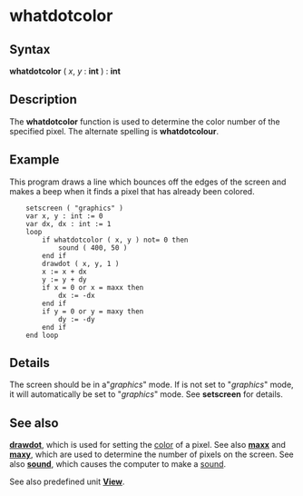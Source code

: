 
# whatdotcolor

## Syntax
**whatdotcolor** ( _x_, _y_ : **int** ) : **int**

## Description
The **whatdotcolor** function is used to determine the color number of the specified pixel. The alternate spelling is **whatdotcolour**.


## Example
This program draws a line which bounces off the edges of the screen and makes a beep when it finds a pixel that has already been colored.

        setscreen ( "graphics" )
        var x, y : int := 0
        var dx, dx : int := 1
        loop
            if whatdotcolor ( x, y ) not= 0 then
                sound ( 400, 50 )
            end if
            drawdot ( x, y, 1 )
            x := x + dx
            y := y + dy
            if x = 0 or x = maxx then
                dx := -dx
            end if
            if y = 0 or y = maxy then
                dy := -dy
            end if
        end loop
## Details
The screen should be in a"_graphics_" mode. If is not set to "_graphics_"  mode,  it will automatically be set to "_graphics_" mode. See **setscreen** for details.


## See also
**[drawdot](drawdot.html)**, which is used for setting the [color](color.html) of a pixel. See also **[maxx](maxx.html)** and **[maxy](maxy.html)**, which are used to determine the number of pixels on the screen. See also **[sound](sound.html)**, which causes the computer to make a [sound](sound.html).

See also predefined unit **[View](viewmodule.html)**.

